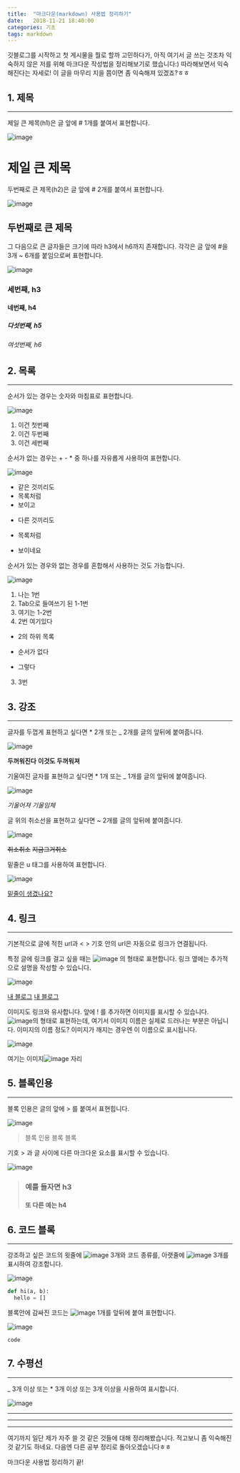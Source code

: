 ```yaml
---
title:  "마크다운(markdown) 사용법 정리하기"
date:   2018-11-21 18:40:00
categories: 기초
tags: markdown
---
```


깃블로그를 시작하고 첫 게시물을 뭘로 할까 고민하다가, 아직 여기서 글 쓰는 것조차 익숙하지 않은 저를 위해 마크다운 작성법을 정리해보기로 했습니다:) 따라해보면서 익숙해진다는 자세로! 이 글을 마무리 지을 쯤이면 좀 익숙해져 있겠죠?ㅎㅎ





## 1. 제목
***

제일 큰 제목(h1)은 글 앞에 # 1개를 붙여서 표현합니다.


![image](https://user-images.githubusercontent.com/23413819/48965781-160a2100-f007-11e8-8912-3757220a31c8.png)

# 제일 큰 제목  





두번째로 큰 제목(h2)은 글 앞에 # 2개를 붙여서 표현합니다.

![image](https://user-images.githubusercontent.com/23413819/48965782-215d4c80-f007-11e8-83df-1c3ff684441a.png)

## 두번째로 큰 제목





그 다음으로 큰 글자들은 크기에 따라 h3에서 h6까지 존재합니다. 각각은 글 앞에 #을 3개 ~ 6개를 붙임으로써 표현합니다.

![image](https://user-images.githubusercontent.com/23413819/48834041-1bc1f580-edc0-11e8-886e-62eaeb095969.png)
### 세번째, h3
#### 네번째, h4
##### 다섯번째, h5
###### 여섯번째, h6





## 2. 목록
***
순서가 있는 경우는 숫자와 마침표로 표현합니다.

![image](https://user-images.githubusercontent.com/23413819/48834057-28dee480-edc0-11e8-860f-14a26cafdd6a.png)

1. 이건 첫번째
2. 이건 두번째
3. 이건 세번째



순서가 없는 경우는 + - * 중 하나를 자유롭게 사용하여 표현합니다.

![image](https://user-images.githubusercontent.com/23413819/48834085-385e2d80-edc0-11e8-9744-a9ff9fed6997.png)

+ 같은 것끼리도
+ 목록처럼
+ 보이고

- 다른 것끼리도
+ 목록처럼
* 보이네요



순서가 있는 경우와 없는 경우를 혼합해서 사용하는 것도 가능합니다.

![image](https://user-images.githubusercontent.com/23413819/48834103-47dd7680-edc0-11e8-8826-41408f1d027e.png)

1. 나는 1번
  2. Tab으로 들여쓰기 된 1-1번
  3. 여기는 1-2번
4. 2번 여기있다
  - 2의 하위 목록
  + 순서가 없다
  * 그렇다
3. 3번





## 3. 강조
***
글자를 두껍게 표현하고 싶다면 * 2개 또는 _ 2개를 글의 앞뒤에 붙여줍니다.

![image](https://user-images.githubusercontent.com/23413819/48834127-56c42900-edc0-11e8-8a90-c5e21c5914bf.png)

**두꺼워진다** __이것도 두꺼워져__



기울여진 글자를 표현하고 싶다면 * 1개 또는 _ 1개를 글의 앞뒤에 붙여줍니다.

![image](https://user-images.githubusercontent.com/23413819/48834135-5af04680-edc0-11e8-8026-eeb47677b44d.png)

*기울어져* _기울임체_



글 위의 취소선을 표현하고 싶다면 ~ 2개를 글의 앞뒤에 붙여줍니다.

![image](https://user-images.githubusercontent.com/23413819/48834145-604d9100-edc0-11e8-99d7-da7e963a103e.png)

~~취소취소~~ ~~지금그거취소~~



밑줄은 u 태그를 사용하여 표현합니다.

![image](https://user-images.githubusercontent.com/23413819/48834158-65aadb80-edc0-11e8-92f6-570fe6f5d7f4.png)

<u>밑줄이 생겼나요?</u>





## 4. 링크
***
기본적으로 글에 적힌 url과 < > 기호 안의 url은 자동으로 링크가 연결됩니다.   

특정 글에 링크를 걸고 싶을 때는 ![image](https://user-images.githubusercontent.com/23413819/48834780-f1713780-edc1-11e8-8648-16634b8f7c2c.png) 의 형태로 표현합니다. 링크 옆에는 추가적으로 설명을 작성할 수 있습니다.

![image](https://user-images.githubusercontent.com/23413819/48834211-883cf480-edc0-11e8-953a-adfdbb34255a.png)

[내 블로그](cocojelly.github.io)
[내 블로그](cocojelly.github.io "cocojelly의 블로그")



이미지도 링크와 유사합니다. 앞에 ! 를 추가하면 이미지를 표시할 수 있습니다. ![image](https://user-images.githubusercontent.com/23413819/48965747-56b56a80-f006-11e8-95c5-5699e1c964d1.png)의 형태로 표현하는데, 여기서 이미지 이름은 실제로 드러나는 부분은 아닙니다. 이미지의 이름 정도? 이미지가 깨지는 경우엔 이 이름으로 표시됩니다.

![image](https://user-images.githubusercontent.com/23413819/48834223-93902000-edc0-11e8-9c3b-cfb1a5b39d29.png)


여기는 이미지![image](https://user-images.githubusercontent.com/23413819/48830729-9edf4d80-edb8-11e8-9e4d-41339ee2e431.png) 자리  





## 5. 블록인용
***
블록 인용은 글의 앞에 > 를 붙여서 표현힙니다.

![image](https://user-images.githubusercontent.com/23413819/48834250-a7d41d00-edc0-11e8-8267-20bbe3a52565.png)

> 블록 인용 블록 블록



기호 > 과 글 사이에 다른 마크다운 요소를 표시할 수 있습니다.

![image](https://user-images.githubusercontent.com/23413819/48833922-c685e400-edbf-11e8-98ca-7d07e6741899.png)

> ### 예를 들자면 h3
> #### 또 다른 예는 h4





## 6. 코드 블록

***
강조하고 싶은 코드의 윗줄에 ![image](https://user-images.githubusercontent.com/23413819/48831159-9cc9be80-edb9-11e8-84f9-09a6152a82f8.png) 3개와 코드 종류를, 아랫줄에 ![image](https://user-images.githubusercontent.com/23413819/48831159-9cc9be80-edb9-11e8-84f9-09a6152a82f8.png) 3개를 표시하여 강조합니다.

![image](https://user-images.githubusercontent.com/23413819/48834267-ba4e5680-edc0-11e8-8685-1f442e869894.png)

```python
def hi(a, b):
  hello = []
```

블록안에 감싸진 코드는 ![image](https://user-images.githubusercontent.com/23413819/48831159-9cc9be80-edb9-11e8-84f9-09a6152a82f8.png) 1개를 앞뒤에 붙여 표현합니다.

![image](https://user-images.githubusercontent.com/23413819/48833472-c3d6bf00-edbe-11e8-97eb-db59b806c42a.png)

`code`





## 7. 수평선
***
_ 3개 이상 또는 * 3개 이상 또는 3개 이상을 사용하여 표시합니다.

![image](https://user-images.githubusercontent.com/23413819/48834289-c9cd9f80-edc0-11e8-892a-990d1e9739cc.png)

---
***
___







여기까지 일단 제가 자주 쓸 것 같은 것들에 대해 정리해봤습니다. 적고보니 좀 익숙해진 것 같기도 하네요. 다음엔 다른 공부 정리로 돌아오겠습니다ㅎㅎ

마크다운 사용법 정리하기 끝!